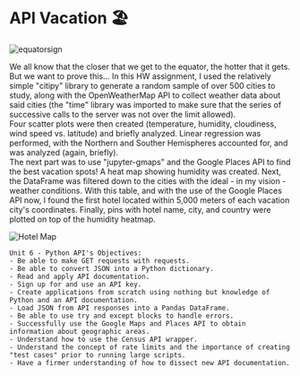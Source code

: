 # API Vacation 🏖

![equatorsign](https://github.com/RutgersCodingBootcamp/RU-JER-DATA-PT-01-2020/blob/master/02-Homework/06-Python-APIs/Instructions/Images/equatorsign.png?raw=true)  

We all know that the closer that we get to the equator, the hotter that it gets. But we want to prove this...
In this HW assignment, I used the relatively simple "citipy" library to generate a random sample of over 500 cities to study, along with the OpenWeatherMap API to collect weather data about said cities (the "time" library was imported to make sure that the series of successive calls to the server was not over the limit allowed).  
Four scatter plots were then created (temperature, humidity, cloudiness, wind speed vs. latitude) and briefly analyzed. Linear regression was performed, with the Northern and Souther Hemispheres accounted for, and was analyzed (again, briefly).  
The next part was to use "jupyter-gmaps" and the Google Places API to find the best vacation spots! A heat map showing humidity was created. Next, the DataFrame was filtered down to the cities with the ideal - in my vision - weather conditions. With this table, and with the use of the Google Places API now, I found the first hotel located within 5,000 meters of each vacation city's coordinates. Finally, pins with hotel name, city, and country were plotted on top of the humidity heatmap.  

![Hotel Map](https://github.com/RutgersCodingBootcamp/RU-JER-DATA-PT-01-2020/blob/master/02-Homework/06-Python-APIs/Instructions/Images/hotel_map.png?raw=true)

```
Unit 6 - Python API's Objectives:
- Be able to make GET requests with requests.
- Be able to convert JSON into a Python dictionary.
- Read and apply API documentation.
- Sign up for and use an API key.
- Create applications from scratch using nothing but knowledge of Python and an API documentation.
- Load JSON from API responses into a Pandas DataFrame.
- Be able to use try and except blocks to handle errors.
- Successfully use the Google Maps and Places API to obtain information about geographic areas.
- Understand how to use the Census API wrapper.
- Understand the concept of rate limits and the importance of creating "test cases" prior to running large scripts.
- Have a firmer understanding of how to dissect new API documentation.
```
